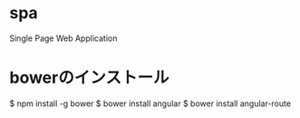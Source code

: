 # spa
Single Page Web Application
# bowerのインストール

$ npm install -g bower
$ bower install angular
$ bower install angular-route
